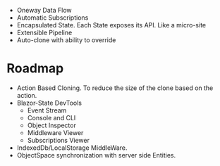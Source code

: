 * Oneway Data Flow
* Automatic Subscriptions
* Encapsulated State. Each State exposes its API. Like a micro-site
* Extensible Pipeline
* Auto-clone with ability to override

# Roadmap
* Action Based Cloning. To reduce the size of the clone based on the action.
* Blazor-State DevTools
  * Event Stream
  * Console and CLI
  * Object Inspector
  * Middleware Viewer
  * Subscriptions Viewer
* IndexedDb/LocalStorage MiddleWare.
* ObjectSpace synchronization with server side Entities.